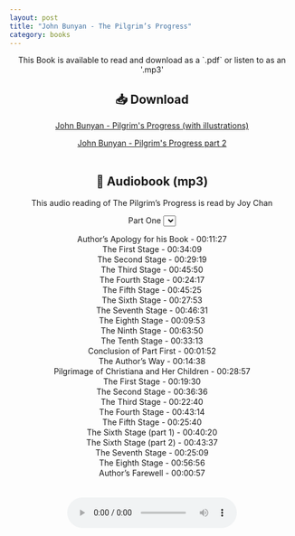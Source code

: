 ```yaml
---
layout: post
title: "John Bunyan - The Pilgrim’s Progress"
category: books
---
```

<div style="text-align: center;">
This Book is available to read and download as a `.pdf` or listen to as an '.mp3'

<h2>📥 Download</h2>

<a href="{{ '/assets/books/John-Bunyan-Pilgrims-Progress-with-illustrations.pdf' | relative_url }}" download class="button">John Bunyan - Pilgrim's Progress (with illustrations)</a><br>

<a href="{{ '/assets/books/John-Bunyan-Pilgrims-Progress-Part-2.pdf' | relative_url }}" download class="button">John Bunyan - Pilgrim's Progress part 2</a>
<br><br>

<h2>🎵 Audiobook (mp3)</h2>
This audio reading of The Pilgrim’s Progress is read by Joy Chan

Part One
<select id="trackList" onchange="loadTrack()">
  <option value="/assets/books/Pilgrims-Progress/21171-01.mp3">Author’s Apology for his Book - 00:11:27</option>
  <option value="/assets/books/Pilgrims-Progress/21171-02.mp3">The First Stage - 00:34:09</option>
  <option value="/assets/books/Pilgrims-Progress/21171-03.mp3">The Second Stage - 00:29:19</option>
  <option value="/assets/books/Pilgrims-Progress/21171-04.mp3">The Third Stage - 00:45:50</option>
  <option value="/assets/books/Pilgrims-Progress/21171-05.mp3">The Fourth Stage - 00:24:17</option>
  <option value="/assets/books/Pilgrims-Progress/21171-06.mp3">The Fifth Stage - 00:45:25</option>
  <option value="/assets/books/Pilgrims-Progress/21171-07.mp3">The Sixth Stage - 00:27:53</option>
  <option value="/assets/books/Pilgrims-Progress/21171-08.mp3">The Seventh Stage - 00:46:31</option>
  <option value="/assets/books/Pilgrims-Progress/21171-09.mp3">The Eighth Stage - 00:09:53</option>
  <option value="/assets/books/Pilgrims-Progress/21171-10.mp3">The Ninth Stage - 00:63:50</option>
  <option value="/assets/books/Pilgrims-Progress/21171-11.mp3">The Tenth Stage - 00:33:13</option>
  <option value="/assets/books/Pilgrims-Progress/21171-12.mp3">Conclusion of Part First - 00:01:52</option>
  <option value="/assets/books/Pilgrims-Progress/21171-13.mp3">The Author’s Way - 00:14:38</option>
  <option value="/assets/books/Pilgrims-Progress/21171-14.mp3">Pilgrimage of Christiana and Her Children - 00:28:57</option>
  <option value="/assets/books/Pilgrims-Progress/21171-15.mp3">The First Stage - 00:19:30</option>
  <option value="/assets/books/Pilgrims-Progress/21171-16.mp3">The Second Stage - 00:36:36</option>
  <option value="/assets/books/Pilgrims-Progress/21171-17.mp3">The Third Stage - 00:22:40</option>
  <option value="/assets/books/Pilgrims-Progress/21171-18.mp3">The Fourth Stage - 00:43:14</option>
  <option value="/assets/books/Pilgrims-Progress/21171-19.mp3">The Fifth Stage - 00:25:40</option>
  <option value="/assets/books/Pilgrims-Progress/21171-20.mp3">The Sixth Stage (part 1) - 00:40:20</option>
  <option value="/assets/books/Pilgrims-Progress/21171-21.mp3">The Sixth Stage (part 2) - 00:43:37</option>
  <option value="/assets/books/Pilgrims-Progress/21171-22.mp3">The Seventh Stage - 00:25:09</option>
  <option value="/assets/books/Pilgrims-Progress/21171-23.mp3">The Eighth Stage - 00:56:56</option>
  <option value="/assets/books/Pilgrims-Progress/21171-24.mp3">Author’s Farewell - 00:00:57</option>
</select>
<br><br>
<audio id="audioPlayer" controls>
  <source id="audioSource" src="/assets/books/Pilgrims-Progress/21171-01.mp3" type="audio/mpeg">
  Your browser does not support the audio element.
</audio>

<script>
  function loadTrack() {
    var player = document.getElementById("audioPlayer");
    var source = document.getElementById("audioSource");
    var list = document.getElementById("trackList");
    source.src = list.value;
    player.load();
    player.play();
  }
</script>